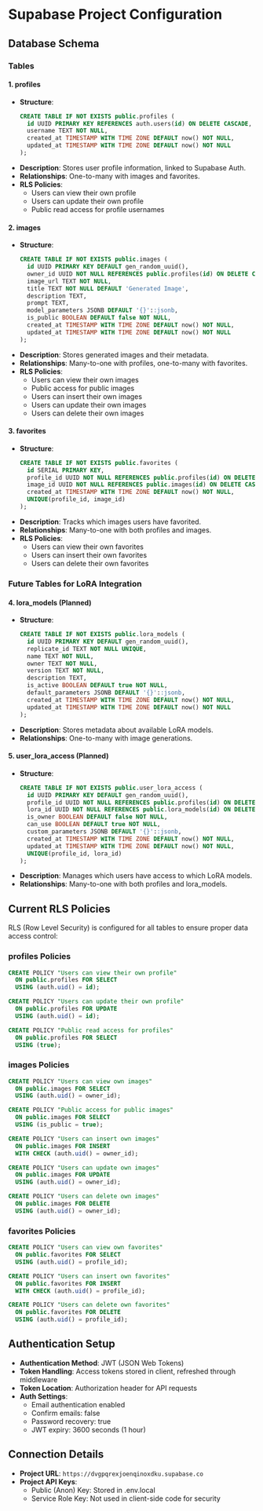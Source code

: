 # Supabase Project Configuration

## Database Schema

### Tables

#### 1. profiles
- **Structure**:
  ```sql
  CREATE TABLE IF NOT EXISTS public.profiles (
    id UUID PRIMARY KEY REFERENCES auth.users(id) ON DELETE CASCADE,
    username TEXT NOT NULL,
    created_at TIMESTAMP WITH TIME ZONE DEFAULT now() NOT NULL,
    updated_at TIMESTAMP WITH TIME ZONE DEFAULT now() NOT NULL
  );
  ```
- **Description**: Stores user profile information, linked to Supabase Auth.
- **Relationships**: One-to-many with images and favorites.
- **RLS Policies**:
  - Users can view their own profile
  - Users can update their own profile
  - Public read access for profile usernames

#### 2. images
- **Structure**:
  ```sql
  CREATE TABLE IF NOT EXISTS public.images (
    id UUID PRIMARY KEY DEFAULT gen_random_uuid(),
    owner_id UUID NOT NULL REFERENCES public.profiles(id) ON DELETE CASCADE,
    image_url TEXT NOT NULL,
    title TEXT NOT NULL DEFAULT 'Generated Image',
    description TEXT,
    prompt TEXT,
    model_parameters JSONB DEFAULT '{}'::jsonb,
    is_public BOOLEAN DEFAULT false NOT NULL,
    created_at TIMESTAMP WITH TIME ZONE DEFAULT now() NOT NULL,
    updated_at TIMESTAMP WITH TIME ZONE DEFAULT now() NOT NULL
  );
  ```
- **Description**: Stores generated images and their metadata.
- **Relationships**: Many-to-one with profiles, one-to-many with favorites.
- **RLS Policies**:
  - Users can view their own images
  - Public access for public images
  - Users can insert their own images
  - Users can update their own images
  - Users can delete their own images

#### 3. favorites
- **Structure**:
  ```sql
  CREATE TABLE IF NOT EXISTS public.favorites (
    id SERIAL PRIMARY KEY,
    profile_id UUID NOT NULL REFERENCES public.profiles(id) ON DELETE CASCADE,
    image_id UUID NOT NULL REFERENCES public.images(id) ON DELETE CASCADE,
    created_at TIMESTAMP WITH TIME ZONE DEFAULT now() NOT NULL,
    UNIQUE(profile_id, image_id)
  );
  ```
- **Description**: Tracks which images users have favorited.
- **Relationships**: Many-to-one with both profiles and images.
- **RLS Policies**:
  - Users can view their own favorites
  - Users can insert their own favorites
  - Users can delete their own favorites

### Future Tables for LoRA Integration

#### 4. lora_models (Planned)
- **Structure**:
  ```sql
  CREATE TABLE IF NOT EXISTS public.lora_models (
    id UUID PRIMARY KEY DEFAULT gen_random_uuid(),
    replicate_id TEXT NOT NULL UNIQUE,
    name TEXT NOT NULL,
    owner TEXT NOT NULL,
    version TEXT NOT NULL,
    description TEXT,
    is_active BOOLEAN DEFAULT true NOT NULL,
    default_parameters JSONB DEFAULT '{}'::jsonb,
    created_at TIMESTAMP WITH TIME ZONE DEFAULT now() NOT NULL,
    updated_at TIMESTAMP WITH TIME ZONE DEFAULT now() NOT NULL
  );
  ```
- **Description**: Stores metadata about available LoRA models.
- **Relationships**: One-to-many with image generations.

#### 5. user_lora_access (Planned)
- **Structure**:
  ```sql
  CREATE TABLE IF NOT EXISTS public.user_lora_access (
    id UUID PRIMARY KEY DEFAULT gen_random_uuid(),
    profile_id UUID NOT NULL REFERENCES public.profiles(id) ON DELETE CASCADE,
    lora_id UUID NOT NULL REFERENCES public.lora_models(id) ON DELETE CASCADE,
    is_owner BOOLEAN DEFAULT false NOT NULL,
    can_use BOOLEAN DEFAULT true NOT NULL,
    custom_parameters JSONB DEFAULT '{}'::jsonb,
    created_at TIMESTAMP WITH TIME ZONE DEFAULT now() NOT NULL,
    updated_at TIMESTAMP WITH TIME ZONE DEFAULT now() NOT NULL,
    UNIQUE(profile_id, lora_id)
  );
  ```
- **Description**: Manages which users have access to which LoRA models.
- **Relationships**: Many-to-one with both profiles and lora_models.

## Current RLS Policies

RLS (Row Level Security) is configured for all tables to ensure proper data access control:

### profiles Policies
```sql
CREATE POLICY "Users can view their own profile" 
  ON public.profiles FOR SELECT 
  USING (auth.uid() = id);

CREATE POLICY "Users can update their own profile" 
  ON public.profiles FOR UPDATE 
  USING (auth.uid() = id);

CREATE POLICY "Public read access for profiles" 
  ON public.profiles FOR SELECT 
  USING (true);
```

### images Policies
```sql
CREATE POLICY "Users can view own images" 
  ON public.images FOR SELECT 
  USING (auth.uid() = owner_id);

CREATE POLICY "Public access for public images" 
  ON public.images FOR SELECT 
  USING (is_public = true);

CREATE POLICY "Users can insert own images" 
  ON public.images FOR INSERT 
  WITH CHECK (auth.uid() = owner_id);

CREATE POLICY "Users can update own images" 
  ON public.images FOR UPDATE 
  USING (auth.uid() = owner_id);

CREATE POLICY "Users can delete own images" 
  ON public.images FOR DELETE 
  USING (auth.uid() = owner_id);
```

### favorites Policies
```sql
CREATE POLICY "Users can view own favorites" 
  ON public.favorites FOR SELECT 
  USING (auth.uid() = profile_id);

CREATE POLICY "Users can insert own favorites" 
  ON public.favorites FOR INSERT 
  WITH CHECK (auth.uid() = profile_id);

CREATE POLICY "Users can delete own favorites" 
  ON public.favorites FOR DELETE 
  USING (auth.uid() = profile_id);
```

## Authentication Setup

- **Authentication Method**: JWT (JSON Web Tokens)
- **Token Handling**: Access tokens stored in client, refreshed through middleware
- **Token Location**: Authorization header for API requests
- **Auth Settings**:
  - Email authentication enabled
  - Confirm emails: false
  - Password recovery: true
  - JWT expiry: 3600 seconds (1 hour)

## Connection Details

- **Project URL**: `https://dvgpqrexjoenqinoxdku.supabase.co`
- **Project API Keys**:
  - Public (Anon) Key: Stored in .env.local
  - Service Role Key: Not used in client-side code for security 